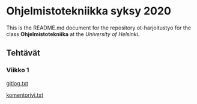 # Ohjelmistotekniikka syksy 2020

This is the README.md document for the repository ot-harjoitustyo for the class **Ohjelmistotekniika** at the *University of Helsinki*. 

## Tehtävät

### Viikko 1
[gitlog.txt](https://github.com/Alex-Elias/ot-harjoitustyo/blob/master/laskarit/viikko1/gitlog.txt)

[komentorivi.txt](https://github.com/Alex-Elias/ot-harjoitustyo/blob/master/laskarit/viikko1/komentorivi.txt)
